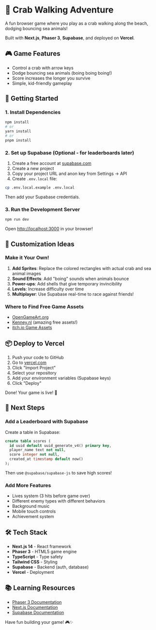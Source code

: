# 🦀 Crab Walking Adventure

A fun browser game where you play as a crab walking along the beach, dodging bouncing sea animals!

Built with **Next.js**, **Phaser 3**, **Supabase**, and deployed on **Vercel**.

## 🎮 Game Features

- Control a crab with arrow keys
- Dodge bouncing sea animals (boing boing boing!)
- Score increases the longer you survive
- Simple, kid-friendly gameplay

## 🚀 Getting Started

### 1. Install Dependencies

```bash
npm install
# or
yarn install
# or
pnpm install
```

### 2. Set up Supabase (Optional - for leaderboards later)

1. Create a free account at [supabase.com](https://supabase.com)
2. Create a new project
3. Copy your project URL and anon key from Settings → API
4. Create `.env.local` file:

```bash
cp .env.local.example .env.local
```

Then add your Supabase credentials.

### 3. Run the Development Server

```bash
npm run dev
```

Open [http://localhost:3000](http://localhost:3000) in your browser!

## 🎨 Customization Ideas

### Make it Your Own!

1. **Add Sprites**: Replace the colored rectangles with actual crab and sea animal images
2. **Sound Effects**: Add "boing" sounds when animals bounce
3. **Power-ups**: Add shells that give temporary invincibility
4. **Levels**: Increase difficulty over time
5. **Multiplayer**: Use Supabase real-time to race against friends!

### Where to Find Free Game Assets

- [OpenGameArt.org](https://opengameart.org/)
- [Kenney.nl](https://kenney.nl/assets) (amazing free assets!)
- [itch.io Game Assets](https://itch.io/game-assets/free)

## 📦 Deploy to Vercel

1. Push your code to GitHub
2. Go to [vercel.com](https://vercel.com)
3. Click "Import Project"
4. Select your repository
5. Add your environment variables (Supabase keys)
6. Click "Deploy"

Done! Your game is live! 🎉

## 🎯 Next Steps

### Add a Leaderboard with Supabase

Create a table in Supabase:

```sql
create table scores (
  id uuid default uuid_generate_v4() primary key,
  player_name text not null,
  score integer not null,
  created_at timestamp default now()
);
```

Then use `@supabase/supabase-js` to save high scores!

### Add More Features

- Lives system (3 hits before game over)
- Different enemy types with different behaviors
- Background music
- Mobile touch controls
- Achievement system

## 🛠️ Tech Stack

- **Next.js 14** - React framework
- **Phaser 3** - HTML5 game engine
- **TypeScript** - Type safety
- **Tailwind CSS** - Styling
- **Supabase** - Backend (auth, database)
- **Vercel** - Deployment

## 📚 Learning Resources

- [Phaser 3 Documentation](https://photonstorm.github.io/phaser3-docs/)
- [Next.js Documentation](https://nextjs.org/docs)
- [Supabase Documentation](https://supabase.com/docs)

Have fun building your game! 🎮✨

